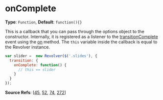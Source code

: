 # onComplete

**Type**: `Function`, **Default**: `function(){}`

This is a callback that you can pass through the options object to the constructor. Internally, it is registered as a listener to the [transitionComplete](revolver.events.transitioncomplete.md) event using the [on](revolver.methods.on.md) method. The `this` variable inside the callback is equal to the Revolver instance.

```javascript
var slider =  new Revolver($('.slides'), {
  transition: {
    onComplete: function() {
      // this == slider
    }
  }
});
```

**Source Refs**: [[45](../coffee/revolver.coffee#L45), [52](../coffee/revolver.coffee#L52), [74](../coffee/revolver.coffee#L74), [272](../coffee/revolver.coffee#L272)]
